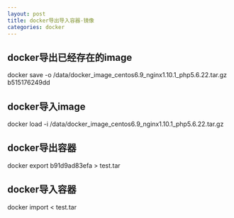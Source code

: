 ```yaml
---
layout: post
title: docker导出导入容器-镜像
categories: docker
---
```



## docker导出已经存在的image

docker save -o /data/docker_image_centos6.9_nginx1.10.1_php5.6.22.tar.gz b515176249dd

## docker导入image
docker load -i /data/docker_image_centos6.9_nginx1.10.1_php5.6.22.tar.gz

## docker导出容器
docker export b91d9ad83efa > test.tar

## docker导入容器
docker import < test.tar